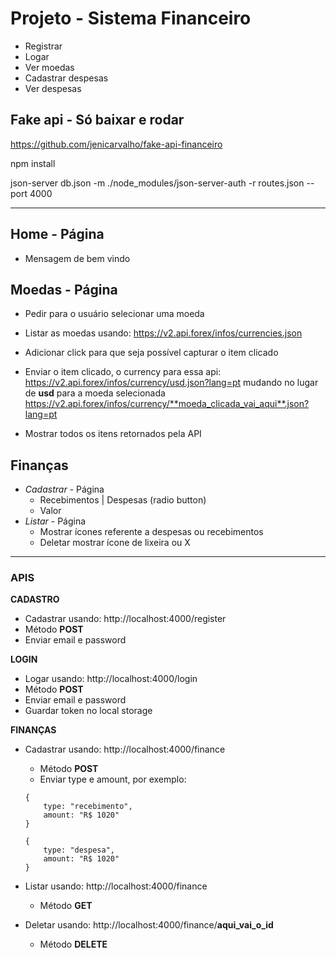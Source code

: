# Projeto - Sistema Financeiro

- Registrar
- Logar
- Ver moedas
- Cadastrar despesas
- Ver despesas


## Fake api - Só baixar e rodar
https://github.com/jenicarvalho/fake-api-financeiro

npm install

json-server db.json -m ./node_modules/json-server-auth -r routes.json --port 4000

---- 

## Home - Página
- Mensagem de bem vindo

## Moedas - Página
- Pedir para o usuário selecionar uma moeda
- Listar as moedas usando: https://v2.api.forex/infos/currencies.json
- Adicionar click para que seja possível capturar o item clicado
- Enviar o item clicado, o currency para essa api:
https://v2.api.forex/infos/currency/usd.json?lang=pt
mudando no lugar de **usd** para a moeda selecionada
https://v2.api.forex/infos/currency/**moeda_clicada_vai_aqui**.json?lang=pt

- Mostrar todos os itens retornados pela API


## Finanças
- *Cadastrar* - Página
  - Recebimentos | Despesas (radio button)
  - Valor
- *Listar*  - Página
  - Mostrar ícones referente a despesas ou recebimentos 
  - Deletar mostrar ícone de lixeira ou X

--- 
### APIS
**CADASTRO**
- Cadastrar usando: http://localhost:4000/register
- Método **POST**
- Enviar email e password


**LOGIN**
- Logar usando: http://localhost:4000/login
- Método **POST**
- Enviar email e password
- Guardar token no local storage

**FINANÇAS**
- Cadastrar usando:
  http://localhost:4000/finance
  - Método **POST**
  - Enviar type e amount, por exemplo:
  ```
  {
      type: "recebimento",
      amount: "R$ 1020"
  }
  ```
  ```
  {
      type: "despesa",
      amount: "R$ 1020"
  }
  ```
- Listar usando:
  http://localhost:4000/finance
  - Método **GET**


- Deletar usando:
  http://localhost:4000/finance/**aqui_vai_o_id**
  - Método **DELETE**
